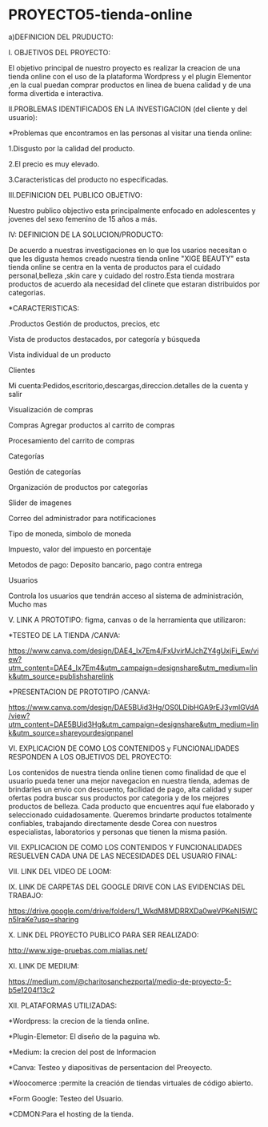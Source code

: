 # PROYECTO5-tienda-online

a)DEFINICION DEL PRUDUCTO:

I. OBJETIVOS DEL PROYECTO:

El objetivo principal de nuestro proyecto es realizar la creacion de una tienda online  con el uso de la plataforma Wordpress y el  plugin Elementor ,en la cual puedan comprar productos en linea de buena calidad y de una forma divertida e interactiva.

II.PROBLEMAS IDENTIFICADOS EN LA INVESTIGACION (del cliente y del usuario):

*Problemas que encontramos en las personas al visitar una tienda online:

1.Disgusto por la calidad del producto.

2.El precio es muy elevado.

3.Caracteristicas del producto no especificadas.

III.DEFINICION DEL PUBLICO OBJETIVO:

Nuestro publico objectivo esta principalmente enfocado en adolescentes y jovenes del sexo femenino de 15 años a más.

IV: DEFINICION DE LA SOLUCION/PRODUCTO:

De acuerdo a nuestras investigaciones en lo que los usarios necesitan o que les digusta hemos creado nuestra tienda online "XIGE BEAUTY" esta tienda online se centra en la venta de productos para el cuidado personal,belleza ,skin care y cuidado del rostro.Esta tienda mostrara productos de acuerdo ala necesidad del clinete que estaran distribuidos por categorias.



*CARACTERISTICAS:

.Productos
Gestión de productos, precios, etc

Vista de productos destacados, por categoría y búsqueda

Vista individual de un producto

Clientes

Mi cuenta:Pedidos,escritorio,descargas,direccion.detalles de la cuenta y salir

Visualización de compras

Compras
Agregar productos al carrito de compras

Procesamiento del carrito de compras

Categorías

Gestión de categorías

Organización de productos por categorías

Slider de imagenes

Correo del administrador para notificaciones

Tipo de moneda, simbolo de moneda

Impuesto, valor del impuesto en porcentaje

Metodos de pago: Deposito bancario, pago contra entrega

Usuarios

Controla los usuarios que tendrán acceso al sistema de administración,
Mucho mas


V. LINK A PROTOTIPO: figma, canvas o de la herramienta que utilizaron:

*TESTEO DE LA TIENDA /CANVA:

https://www.canva.com/design/DAE4_Ix7Em4/FxUvirMJchZY4gUxjFi_Ew/view?utm_content=DAE4_Ix7Em4&utm_campaign=designshare&utm_medium=link&utm_source=publishsharelink

*PRESENTACION DE PROTOTIPO /CANVA:

https://www.canva.com/design/DAE5BUid3Hg/OS0LDibHGA9rEJ3ymlGVdA/view?utm_content=DAE5BUid3Hg&utm_campaign=designshare&utm_medium=link&utm_source=shareyourdesignpanel

VI. EXPLICACION DE COMO LOS CONTENIDOS y FUNCIONALIDADES RESPONDEN A LOS OBJETIVOS DEL PROYECTO:

Los contenidos de nuestra tienda online tienen como finalidad de que el usuario pueda tener una mejor navegacion en nuestra tienda, ademas de brindarles un envio con descuento, facilidad de pago, alta calidad y super ofertas podra buscar sus productos por categoria y de los  mejores productos de belleza.
Cada producto que encuentres aquí fue elaborado y seleccionado cuidadosamente. Queremos brindarte productos totalmente confiables, trabajando directamente desde Corea con nuestros especialistas, laboratorios y personas que tienen la misma pasión.

VII. EXPLICACION DE COMO LOS CONTENIDOS Y FUNCIONALIDADES RESUELVEN CADA UNA DE LAS NECESIDADES DEL USUARIO FINAL:




VII. LINK DEL VIDEO DE LOOM:


IX. LINK DE CARPETAS DEL GOOGLE DRIVE CON LAS EVIDENCIAS DEL TRABAJO:

https://drive.google.com/drive/folders/1_WkdM8MDRRXDa0weVPKeNI5WCn5IraKe?usp=sharing

X. LINK DEL PROYECTO PUBLICO PARA SER REALIZADO:

http://www.xige-pruebas.com.mialias.net/

XI. LINK DE MEDIUM:

https://medium.com/@charitosanchezportal/medio-de-proyecto-5-b5e1204f13c2

XII. PLATAFORMAS UTILIZADAS:

 *Wordpress: la crecion de la tienda online.
 
 *Plugin-Elemetor: El diseño de la paguina wb.
 
 *Medium: la crecion del post de Informacion
 
 *Canva: Testeo y diapositivas de persentacion del Preoyecto.
 
 *Woocomerce :permite la creación de tiendas virtuales de código abierto. 
 
 *Form Google: Testeo del Usuario.
 
 *CDMON:Para el hosting de la tienda.







